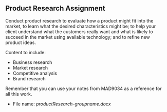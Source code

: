 ## Product Research Assignment

Conduct product research to evaluate how a product might fit into the  market, to learn what the desired characteristics might be; to help your client understand what the customers really want and what is likely to succeed in the market using available technology; and to refine new product ideas. 

Content to include: 
* Business research
* Market research
* Competitive analysis
* Brand research

Remember that you can use your notes from MAD9034 as a reference for all this work.

- File name: _productResearch-groupname.docx_